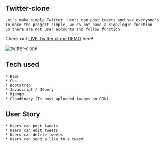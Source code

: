 ## Twitter-clone
```
Let's make simple Twitter. Users can post tweets and see everyone's
To make the project simple, we do not have a sign/login function
So there are not user accounts and follow function
```
Check out [LIVE Twitter clone DEMO](https://estabrok-twitter-clone.herokuapp.com/) here!

![twitter-clone](https://user-images.githubusercontent.com/59147362/159333282-74ca43c2-31ac-4534-aec1-41a4ce95458d.png)

## Tech used
```
* Html
* Css
* Bootstrap
* Javascript / JQuery
* Django
* Cloudinary (To host uploaded images on CDN)
```
## User Story
```
* Users can post tweets
* Users can edit tweets
* Users can delete tweets
* Users can send a like to a tweet
```
